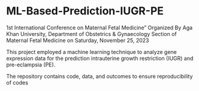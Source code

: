 # ML-Based-Prediction-IUGR-PE
1st International Conference on Maternal Fetal Medicine”
Organized By Aga Khan University, Department of Obstetrics & Gynaecology Section of Maternal Fetal Medicine
on Saturday, November 25, 2023

This project employed a machine learning technique to analyze gene expression data for the prediction intrauterine growth restriction (IUGR) and pre-eclampsia (PE). 

The repository contains code, data, and outcomes to ensure reproducibility of codes
